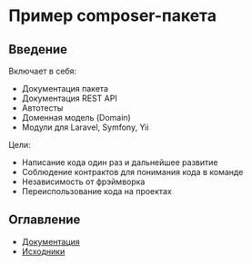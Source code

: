 # Пример composer-пакета

## Введение

Включает в себя:

* Документация пакета
* Документация REST API
* Автотесты
* Доменная модель (Domain)
* Модули для Laravel, Symfony, Yii

Цели:

* Написание кода один раз и дальнейшее развитие
* Соблюдение контрактов для понимания кода в команде
* Независимость от фрэймворка
* Переиспользование кода на проектах

## Оглавление

* [Документация](./docs/README.md)
* [Исходники](./src)
